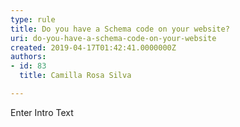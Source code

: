 ```yaml
---
type: rule
title: Do you have a Schema code on your website?
uri: do-you-have-a-schema-code-on-your-website
created: 2019-04-17T01:42:41.0000000Z
authors:
- id: 83
  title: Camilla Rosa Silva

---
```




<span class='intro'> Enter Intro Text </span>




